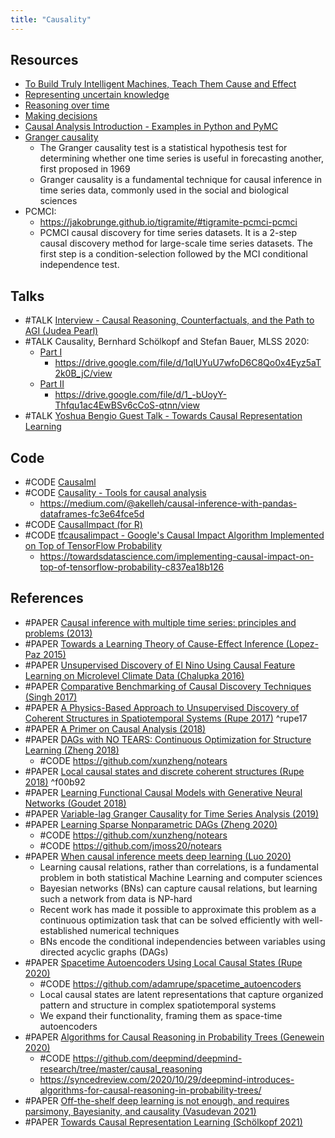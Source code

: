 ```yaml
---
title: "Causality"
---
```


## Resources
- [To Build Truly Intelligent Machines, Teach Them Cause and Effect](https://www.quantamagazine.org/to-build-truly-intelligent-machines-teach-them-cause-and-effect-20180515/)
- [Representing uncertain knowledge](https://glouppe.github.io/info8006-introduction-to-ai/?p=lecture5.md)
- [Reasoning over time](https://glouppe.github.io/info8006-introduction-to-ai/?p=lecture7.md)
- [Making decisions](https://glouppe.github.io/info8006-introduction-to-ai/?p=lecture8.md)
- [Causal Analysis Introduction - Examples in Python and PyMC](https://engl.is/causal-analysis-introduction-examples-in-python-and-pymc.html)
- [Granger causality](https://en.wikipedia.org/wiki/Granger_causality)
	- The Granger causality test is a statistical hypothesis test for determining whether one time series is useful in forecasting another, first proposed in 1969
	- Granger causality is a fundamental technique for causal inference in time series data, commonly used in the social and biological sciences
- PCMCI:
	- https://jakobrunge.github.io/tigramite/#tigramite-pcmci-pcmci
	- PCMCI causal discovery for time series datasets. It is a 2-step causal discovery method for large-scale time series datasets. The first step is a condition-selection followed by the MCI conditional independence test.


## Talks
- #TALK [Interview - Causal Reasoning, Counterfactuals, and the Path to AGI (Judea Pearl)](https://www.youtube.com/watch?v=pEBI0vF45ic)
- #TALK Causality, Bernhard Schölkopf and Stefan Bauer, MLSS 2020: 
	- [Part I](https://www.youtube.com/watch?v=btmJtThWmhA&feature=youtu.be)
		- https://drive.google.com/file/d/1qlUYuU7wfoD6C8Qo0x4Eyz5aT2k0B_jC/view
	- [Part II](https://www.youtube.com/watch?v=9DJWJpn0DmU&feature=youtu.be)
		- https://drive.google.com/file/d/1_-bUoyY-Thfqu1ac4EwBSv6cCoS-qtnn/view
- #TALK [Yoshua Bengio Guest Talk - Towards Causal Representation Learning](https://www.youtube.com/watch?v=rKZJ0TJWvTk)


## Code
- #CODE [Causalml](https://github.com/uber/causalml)
- #CODE [Causality - Tools for causal analysis](https://github.com/akelleh/causality)
	- https://medium.com/@akelleh/causal-inference-with-pandas-dataframes-fc3e64fce5d
- #CODE [CausalImpact (for R)](https://google.github.io/CausalImpact/)
- #CODE [tfcausalimpact - Google's Causal Impact Algorithm Implemented on Top of TensorFlow Probability](https://github.com/WillianFuks/tfcausalimpact)
	- https://towardsdatascience.com/implementing-causal-impact-on-top-of-tensorflow-probability-c837ea18b126

  
## References
- #PAPER [Causal inference with multiple time series: principles and problems (2013)](https://royalsocietypublishing.org/doi/10.1098/rsta.2011.0613)
- #PAPER [Towards a Learning Theory of Cause-Effect Inference (Lopez-Paz 2015)](https://arxiv.org/abs/1502.02398)
- #PAPER [Unsupervised Discovery of El Nino Using Causal Feature Learning on Microlevel Climate Data (Chalupka 2016)](https://arxiv.org/abs/1605.09370)
- #PAPER [Comparative Benchmarking of Causal Discovery Techniques (Singh 2017)](https://arxiv.org/abs/1708.06246)
- #PAPER [A Physics-Based Approach to Unsupervised Discovery of Coherent Structures in Spatiotemporal Systems (Rupe 2017)](https://arxiv.org/abs/1709.03184) ^rupe17
- #PAPER [A Primer on Causal Analysis (2018)](https://arxiv.org/abs/1806.01488)
- #PAPER [DAGs with NO TEARS: Continuous Optimization for Structure Learning (Zheng 2018)](https://arxiv.org/abs/1803.01422)
	- #CODE https://github.com/xunzheng/notears
- #PAPER [Local causal states and discrete coherent structures (Rupe 2018)](https://aip.scitation.org/doi/10.1063/1.5021130) ^f00b92
- #PAPER [Learning Functional Causal Models with Generative Neural Networks (Goudet 2018)](https://arxiv.org/abs/1709.05321)
- #PAPER [Variable-lag Granger Causality for Time Series Analysis (2019)](https://arxiv.org/abs/1912.10829)
- #PAPER [Learning Sparse Nonparametric DAGs (Zheng 2020)](https://arxiv.org/abs/1909.13189)
	- #CODE https://github.com/xunzheng/notears
	- #CODE https://github.com/jmoss20/notears
- #PAPER [When causal inference meets deep learning (Luo 2020)](https://www.nature.com/articles/s42256-020-0218-x)
	- Learning causal relations, rather than correlations, is a fundamental problem in both statistical Machine Learning and computer sciences
	- Bayesian networks (BNs) can capture causal relations, but learning such a network from data is NP-hard
	- Recent work has made it possible to approximate this problem as a continuous optimization task that can be solved efficiently with well-established numerical techniques
	- BNs encode the conditional independencies between variables using directed acyclic graphs (DAGs)
- #PAPER [Spacetime Autoencoders Using Local Causal States (Rupe 2020)](https://arxiv.org/abs/2010.05451)
	- #CODE https://github.com/adamrupe/spacetime_autoencoders
	- Local causal states are latent representations that capture organized pattern and structure in complex spatiotemporal systems
	- We expand their functionality, framing them as space-time autoencoders
- #PAPER [Algorithms for Causal Reasoning in Probability Trees (Genewein 2020)](https://arxiv.org/abs/2010.12237)
	- #CODE https://github.com/deepmind/deepmind-research/tree/master/causal_reasoning
	- https://syncedreview.com/2020/10/29/deepmind-introduces-algorithms-for-causal-reasoning-in-probability-trees/
- #PAPER [Off-the-shelf deep learning is not enough, and requires parsimony, Bayesianity, and causality (Vasudevan 2021)](https://www.nature.com/articles/s41524-020-00487-0)
- #PAPER [Towards Causal Representation Learning (Schölkopf 2021)](https://arxiv.org/abs/2102.11107)



